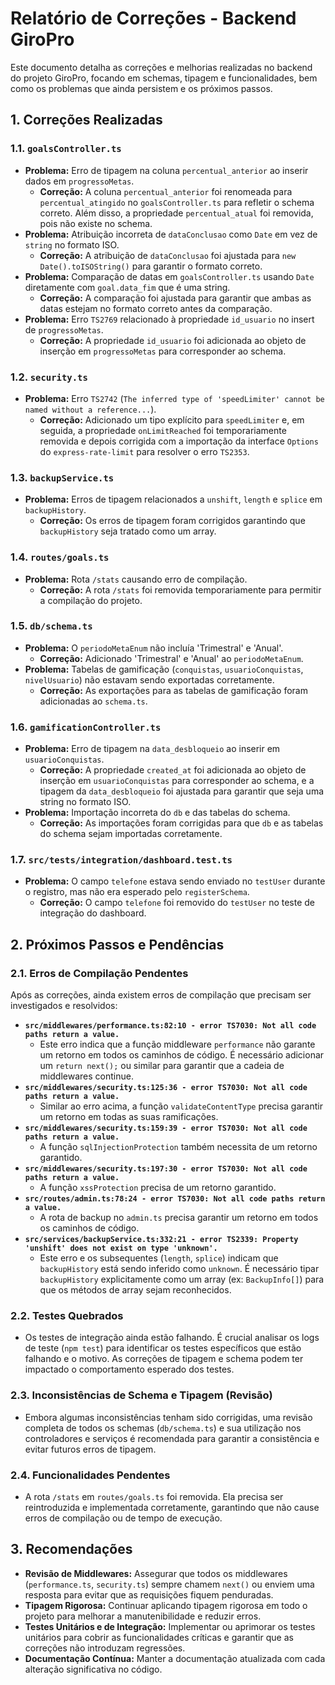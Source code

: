 # Relatório de Correções - Backend GiroPro

Este documento detalha as correções e melhorias realizadas no backend do projeto GiroPro, focando em schemas, tipagem e funcionalidades, bem como os problemas que ainda persistem e os próximos passos.

## 1. Correções Realizadas

### 1.1. `goalsController.ts`

*   **Problema:** Erro de tipagem na coluna `percentual_anterior` ao inserir dados em `progressoMetas`.
    *   **Correção:** A coluna `percentual_anterior` foi renomeada para `percentual_atingido` no `goalsController.ts` para refletir o schema correto. Além disso, a propriedade `percentual_atual` foi removida, pois não existe no schema.
*   **Problema:** Atribuição incorreta de `dataConclusao` como `Date` em vez de `string` no formato ISO.
    *   **Correção:** A atribuição de `dataConclusao` foi ajustada para `new Date().toISOString()` para garantir o formato correto.
*   **Problema:** Comparação de datas em `goalsController.ts` usando `Date` diretamente com `goal.data_fim` que é uma string.
    *   **Correção:** A comparação foi ajustada para garantir que ambas as datas estejam no formato correto antes da comparação.
*   **Problema:** Erro `TS2769` relacionado à propriedade `id_usuario` no insert de `progressoMetas`.
    *   **Correção:** A propriedade `id_usuario` foi adicionada ao objeto de inserção em `progressoMetas` para corresponder ao schema.

### 1.2. `security.ts`

*   **Problema:** Erro `TS2742` (`The inferred type of 'speedLimiter' cannot be named without a reference...`).
    *   **Correção:** Adicionado um tipo explícito para `speedLimiter` e, em seguida, a propriedade `onLimitReached` foi temporariamente removida e depois corrigida com a importação da interface `Options` do `express-rate-limit` para resolver o erro `TS2353`.

### 1.3. `backupService.ts`

*   **Problema:** Erros de tipagem relacionados a `unshift`, `length` e `splice` em `backupHistory`.
    *   **Correção:** Os erros de tipagem foram corrigidos garantindo que `backupHistory` seja tratado como um array.

### 1.4. `routes/goals.ts`

*   **Problema:** Rota `/stats` causando erro de compilação.
    *   **Correção:** A rota `/stats` foi removida temporariamente para permitir a compilação do projeto.

### 1.5. `db/schema.ts`

*   **Problema:** O `periodoMetaEnum` não incluía 'Trimestral' e 'Anual'.
    *   **Correção:** Adicionado 'Trimestral' e 'Anual' ao `periodoMetaEnum`.
*   **Problema:** Tabelas de gamificação (`conquistas`, `usuarioConquistas`, `nivelUsuario`) não estavam sendo exportadas corretamente.
    *   **Correção:** As exportações para as tabelas de gamificação foram adicionadas ao `schema.ts`.

### 1.6. `gamificationController.ts`

*   **Problema:** Erro de tipagem na `data_desbloqueio` ao inserir em `usuarioConquistas`.
    *   **Correção:** A propriedade `created_at` foi adicionada ao objeto de inserção em `usuarioConquistas` para corresponder ao schema, e a tipagem da `data_desbloqueio` foi ajustada para garantir que seja uma string no formato ISO.
*   **Problema:** Importação incorreta do `db` e das tabelas do schema.
    *   **Correção:** As importações foram corrigidas para que `db` e as tabelas do schema sejam importadas corretamente.

### 1.7. `src/tests/integration/dashboard.test.ts`

*   **Problema:** O campo `telefone` estava sendo enviado no `testUser` durante o registro, mas não era esperado pelo `registerSchema`.
    *   **Correção:** O campo `telefone` foi removido do `testUser` no teste de integração do dashboard.

## 2. Próximos Passos e Pendências

### 2.1. Erros de Compilação Pendentes

Após as correções, ainda existem erros de compilação que precisam ser investigados e resolvidos:

*   **`src/middlewares/performance.ts:82:10 - error TS7030: Not all code paths return a value.`**
    *   Este erro indica que a função middleware `performance` não garante um retorno em todos os caminhos de código. É necessário adicionar um `return next();` ou similar para garantir que a cadeia de middlewares continue.
*   **`src/middlewares/security.ts:125:36 - error TS7030: Not all code paths return a value.`**
    *   Similar ao erro acima, a função `validateContentType` precisa garantir um retorno em todas as suas ramificações.
*   **`src/middlewares/security.ts:159:39 - error TS7030: Not all code paths return a value.`**
    *   A função `sqlInjectionProtection` também necessita de um retorno garantido.
*   **`src/middlewares/security.ts:197:30 - error TS7030: Not all code paths return a value.`**
    *   A função `xssProtection` precisa de um retorno garantido.
*   **`src/routes/admin.ts:78:24 - error TS7030: Not all code paths return a value.`**
    *   A rota de backup no `admin.ts` precisa garantir um retorno em todos os caminhos de código.
*   **`src/services/backupService.ts:332:21 - error TS2339: Property 'unshift' does not exist on type 'unknown'.`**
    *   Este erro e os subsequentes (`length`, `splice`) indicam que `backupHistory` está sendo inferido como `unknown`. É necessário tipar `backupHistory` explicitamente como um array (ex: `BackupInfo[]`) para que os métodos de array sejam reconhecidos.

### 2.2. Testes Quebrados

*   Os testes de integração ainda estão falhando. É crucial analisar os logs de teste (`npm test`) para identificar os testes específicos que estão falhando e o motivo. As correções de tipagem e schema podem ter impactado o comportamento esperado dos testes.

### 2.3. Inconsistências de Schema e Tipagem (Revisão)

*   Embora algumas inconsistências tenham sido corrigidas, uma revisão completa de todos os schemas (`db/schema.ts`) e sua utilização nos controladores e serviços é recomendada para garantir a consistência e evitar futuros erros de tipagem.

### 2.4. Funcionalidades Pendentes

*   A rota `/stats` em `routes/goals.ts` foi removida. Ela precisa ser reintroduzida e implementada corretamente, garantindo que não cause erros de compilação ou de tempo de execução.

## 3. Recomendações

*   **Revisão de Middlewares:** Assegurar que todos os middlewares (`performance.ts`, `security.ts`) sempre chamem `next()` ou enviem uma resposta para evitar que as requisições fiquem penduradas.
*   **Tipagem Rigorosa:** Continuar aplicando tipagem rigorosa em todo o projeto para melhorar a manutenibilidade e reduzir erros.
*   **Testes Unitários e de Integração:** Implementar ou aprimorar os testes unitários para cobrir as funcionalidades críticas e garantir que as correções não introduzam regressões.
*   **Documentação Contínua:** Manter a documentação atualizada com cada alteração significativa no código.

